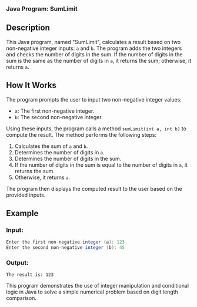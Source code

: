 ### Java Program: SumLimit

## Description

This Java program, named "SumLimit", calculates a result based on two non-negative integer inputs: `a` and `b`. The program adds the two integers and checks the number of digits in the sum. If the number of digits in the sum is the same as the number of digits in `a`, it returns the sum; otherwise, it returns `a`.

## How It Works

The program prompts the user to input two non-negative integer values:
- `a`: The first non-negative integer.
- `b`: The second non-negative integer.

Using these inputs, the program calls a method `sumLimit(int a, int b)` to compute the result. The method performs the following steps:
1. Calculates the sum of `a` and `b`.
2. Determines the number of digits in `a`.
3. Determines the number of digits in the sum.
4. If the number of digits in the sum is equal to the number of digits in `a`, it returns the sum.
5. Otherwise, it returns `a`.

The program then displays the computed result to the user based on the provided inputs.

## Example

### Input:
```java
Enter the first non-negative integer (a): 123
Enter the second non-negative integer (b): 45
```

### Output:
```
The result is: 123
```

This program demonstrates the use of integer manipulation and conditional logic in Java to solve a simple numerical problem based on digit length comparison.
